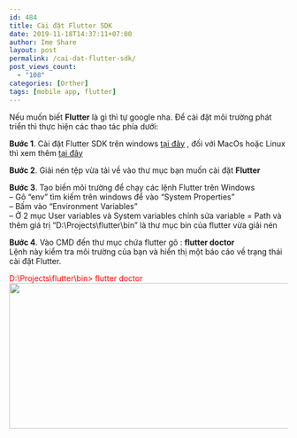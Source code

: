 ```yaml
---
id: 484
title: Cài đặt Flutter SDK
date: 2019-11-18T14:37:11+07:00
author: Ime Share
layout: post
permalink: /cai-dat-flutter-sdk/
post_views_count:
  - "108"
categories: [Orther]
tags: [mobile app, flutter]
---
```

Nếu muốn biết **Flutter** là gì thì tự google nha. Để cài đặt môi trường phát triển thì thực hiện các thao tác phía dưới:

**Bước 1**. Cài đặt Flutter SDK trên windows [tại đây](https://flutter.dev/docs/get-started/install/windows) , đối với MacOs hoặc Linux thì xem thêm [tại đây](https://flutter.dev/docs/get-started/install)

**Bước 2**. Giải nén tệp vừa tải về vào thư mục bạn muốn cài đặt **Flutter**

**Bước 3**. Tạo biến môi trường để chạy các lệnh Flutter trên Windows  
&#8211; Gõ &#8220;env&#8221; tìm kiếm trên windows để vào &#8220;System Properties&#8221;  
&#8211; Bấm vào &#8220;Environment Variables&#8221;  
&#8211; Ở 2 mục User variables và System variables chỉnh sửa variable = Path và thêm giá trị &#8220;D:\Projects\flutter\bin&#8221; là thư mục bin của flutter vừa giải nén

**Bước 4**. Vào CMD đến thư mục chứa flutter gõ : **flutter doctor**  
Lệnh này kiểm tra môi trường của bạn và hiển thị một báo cáo về trạng thái cài đặt Flutter.

<span style="color: #ff0000;">D:\Projects\flutter\bin> flutter doctor</span>  
[<img class="aligncenter wp-image-500 size-full" src="https://anhkevin.github.io/assets/img/uploads/2019/11/flutter-sdk-ime-share-blog.png" alt="" width="889" height="263" srcset="https://anhkevin.github.io/assets/img/uploads/2019/11/flutter-sdk-ime-share-blog.png 889w, https://anhkevin.github.io/assets/img/uploads/2019/11/flutter-sdk-ime-share-blog-300x89.png 300w, https://anhkevin.github.io/assets/img/uploads/2019/11/flutter-sdk-ime-share-blog-768x227.png 768w, https://anhkevin.github.io/assets/img/uploads/2019/11/flutter-sdk-ime-share-blog-150x44.png 150w" sizes="(max-width: 889px) 100vw, 889px" />](https://anhkevin.github.io/assets/img/uploads/2019/11/flutter-sdk-ime-share-blog.png)